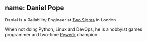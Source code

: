 name: Daniel Pope
---

Daniel is a Reliability Engineer at [Two Sigma](https://www.twosigma.com/) in
London.

When not doing Python, Linux and DevOps, he is a hobbyist games programmer and
two-time [Pyweek](https://pyweek.org/) champion.
